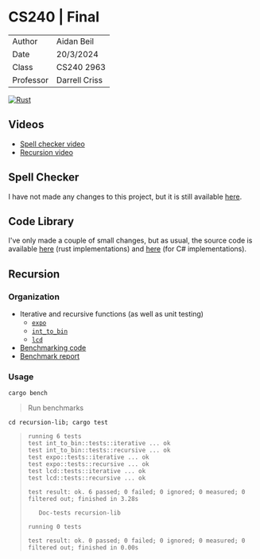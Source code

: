# CS240 | Final

|           |               |
| --------- | ------------- |
| Author    | Aidan Beil    |
| Date      | 20/3/2024     |
| Class     | CS240 2963    |
| Professor | Darrell Criss |

[![Rust](https://github.com/thefireflyer/recursion-app/actions/workflows/rust.yml/badge.svg)](https://github.com/thefireflyer/recursion-app/actions/workflows/rust.yml)


## Videos

- [Spell checker video](https://youtu.be/wyySKhGMwgY)
- [Recursion video](https://youtu.be/ewVa0XAZUMw)

## Spell Checker

I have not made any changes to this project, but it is still available [here](https://github.com/thefireflyer/midterm/tree/master/SpellChecker).

## Code Library

I've only made a couple of small changes, but as usual, the source code is available [here](https://github.com/thefireflyer/cs-240-library) (rust implementations) and [here](https://github.com/thefireflyer/cs240-w5-w6-combined) (for C# implementations).

## Recursion

### Organization

- Iterative and recursive functions (as well as unit testing)
  - [`expo`](/recursion-lib/src/expo.rs)
  - [`int_to_bin`](/recursion-lib/src/int_to_bin.rs)
  - [`lcd`](/recursion-lib/src/lcd.rs)
- [Benchmarking code](/benches/bench_main.rs)
- [Benchmark report](/index.html)

### Usage

`cargo bench`

> Run benchmarks

`cd recursion-lib; cargo test`

> ```
> running 6 tests
> test int_to_bin::tests::iterative ... ok
> test int_to_bin::tests::recursive ... ok
> test expo::tests::iterative ... ok
> test expo::tests::recursive ... ok
> test lcd::tests::iterative ... ok
> test lcd::tests::recursive ... ok
>
> test result: ok. 6 passed; 0 failed; 0 ignored; 0 measured; 0 filtered out; finished in 3.28s
>
>    Doc-tests recursion-lib
>
> running 0 tests
>
> test result: ok. 0 passed; 0 failed; 0 ignored; 0 measured; 0 filtered out; finished in 0.00s
> ```
